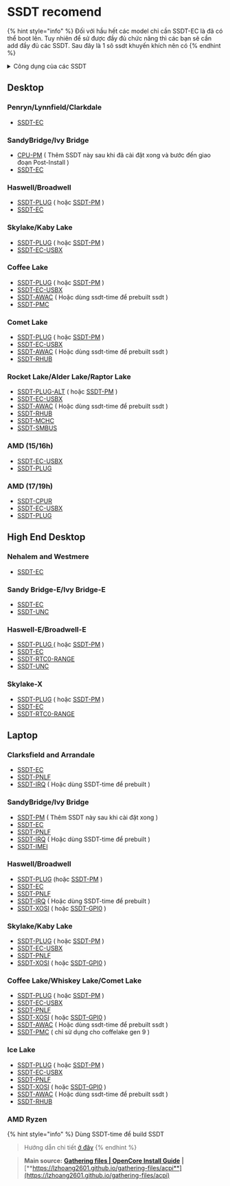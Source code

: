 # SSDT recomend

{% hint style="info" %}
Đối với hầu hết các model chỉ cần SSDT-EC là đã có thể boot lên. Tuy nhiên để sử được đầy đủ chức năng thì các bạn sẽ cần add đầy đủ các SSDT. Sau đây là 1 sô ssdt khuyến khích nên có
{% endhint %}

<details>

<summary>Công dụng của các SSDT</summary>

* **SSDT-PM** và **SSDT-PLUG**: Cung cấp quản lí năng lượng cần thiết cho CPU.
* **SSDT-EC**: Thêm EC - `Embedded Controller` có tên EC nhằm đảm bảo hoạt động cho macOS Catalina và mới hơn. Với desktop cần vô hiệu hoá Embedded Controller (EC) có sẵn còn với laptop cần để nguyên vì các chức năng liên quan(trạng thái pin, phím tắt FN,...)
* **SSDT-USBX**: Bổ sung các thuộc tính nguồn cần thiết cho USB, yêu cầu Embedded Controller (EC) tồn tại.
* **SSDT-AWAC**: Nhằm đảm bảo các mainboard 300 series và mới hơn hoạt động AWAC - `Alarm Wake ACPI Clock`. Có thể kích hoạt RTC - `Real-Time Clock` để thay thế.
* **SSDT-PMC**: Hỗ trợ NVRAM gốc cho các mainboard 300 series và mới hơn với thiết bị PMCR.
* **SSDT-RHUB**: Vô hiệu hoá các thiết bị RHUB có sẵn trên các bộ điều khiển USB nhằm đảm bảo các cổng USB được liệt kê đầy đủ trên macOS. Không cần thiết sau khi [Mapping USB](https://app.gitbook.com/s/auskGAp5wYbI1xQWn4YZ/usb-fix/map-usb).
* **SSDT-RTC0-RANGE**: Đảm bảo thiết bị RTC tương thích với macOS.
* **SSDT-UNC**: Cần thiết với những người dùng mainboard X79/C602/X99/C612 nhằm vô hiệu hoá các thiết bị không dùng đến gây lỗi IOPCIFamily panic.
* **SSDT-PNLF**: Kích hoạt chức năng chỉnh độ sáng màn hình gốc trên laptop.
* **SSDT-HPET**: Khắc phục xung đột IRQ bắt buộc dành cho các laptop CPU Intel Broadwell trở về trước.
* **SSDT-GPI0**: Đảm bảo thiết bị GPI0 được kích hoạt cùng VoodooI2C để trackpad I2C hoạt động.
* **SSDT-XOSI**: Đánh lừa hệ thống rằng Windows đang được khởi động nhằm kích hoạt các thiết bị ngoại vi bị khoá như: trackpad,... cho macOS. Có thể là nguyên nhân gây lỗi khởi động Windows qua OpenCore.

</details>

## Desktop

### Penryn/Lynnfield/Clarkdale

* [SSDT-EC](https://github.com/dortania/Getting-Started-With-ACPI/raw/master/extra-files/compiled/SSDT-EC-DESKTOP.aml)

### SandyBridge/Ivy Bridge

* [CPU-PM](https://app.gitbook.com/s/auskGAp5wYbI1xQWn4YZ/universal/fix-power-management) ( Thêm SSDT này sau khi đã cài đặt xong và bước đến giao đoạn Post-Install )
* [SSDT-EC](https://github.com/dortania/Getting-Started-With-ACPI/raw/master/extra-files/compiled/SSDT-EC-DESKTOP.aml)

### Haswell/Broadwell

* [SSDT-PLUG](https://github.com/dortania/Getting-Started-With-ACPI/raw/master/extra-files/compiled/SSDT-PLUG-DRTNIA.aml) ( hoặc [SSDT-PM](https://app.gitbook.com/s/auskGAp5wYbI1xQWn4YZ/universal/fix-power-management) )
* [SSDT-EC](https://github.com/dortania/Getting-Started-With-ACPI/raw/master/extra-files/compiled/SSDT-EC-DESKTOP.aml)

### Skylake/Kaby Lake

* [SSDT-PLUG](https://github.com/dortania/Getting-Started-With-ACPI/raw/master/extra-files/compiled/SSDT-PLUG-DRTNIA.aml) ( hoặc [SSDT-PM](https://app.gitbook.com/s/auskGAp5wYbI1xQWn4YZ/universal/fix-power-management) )
* [SSDT-EC-USBX](https://github.com/dortania/Getting-Started-With-ACPI/raw/master/extra-files/compiled/SSDT-EC-USBX-DESKTOP.aml)

### Coffee Lake

* [SSDT-PLUG](https://github.com/dortania/Getting-Started-With-ACPI/raw/master/extra-files/compiled/SSDT-PLUG-DRTNIA.aml) ( hoặc [SSDT-PM](https://app.gitbook.com/s/auskGAp5wYbI1xQWn4YZ/universal/fix-power-management) )
* [SSDT-EC-USBX](https://github.com/dortania/Getting-Started-With-ACPI/raw/master/extra-files/compiled/SSDT-EC-USBX-DESKTOP.aml)
* [SSDT-AWAC](https://github.com/dortania/Getting-Started-With-ACPI/raw/master/extra-files/compiled/SSDT-AWAC.aml) ( Hoặc dùng ssdt-time để prebuilt ssdt )
* [SSDT-PMC](https://github.com/dortania/Getting-Started-With-ACPI/raw/master/extra-files/compiled/SSDT-PMC.aml)

### Comet Lake

* [SSDT-PLUG](https://github.com/dortania/Getting-Started-With-ACPI/raw/master/extra-files/compiled/SSDT-PLUG-DRTNIA.aml) ( hoặc [SSDT-PM](https://app.gitbook.com/s/auskGAp5wYbI1xQWn4YZ/universal/fix-power-management) )
* [SSDT-EC-USBX](https://github.com/dortania/Getting-Started-With-ACPI/raw/master/extra-files/compiled/SSDT-EC-USBX-DESKTOP.aml)
* [SSDT-AWAC](https://github.com/dortania/Getting-Started-With-ACPI/raw/master/extra-files/compiled/SSDT-AWAC.aml) ( Hoặc dùng ssdt-time để prebuilt ssdt )
* [SSDT-RHUB](https://github.com/dortania/Getting-Started-With-ACPI/raw/master/extra-files/compiled/SSDT-RHUB.aml)

### Rocket Lake/Alder Lake/Raptor Lake

* [SSDT-PLUG-ALT](https://github.com/luchina-gabriel/youtube-files/raw/main/SSDT-PLUG-ALT.aml) ( hoặc [SSDT-PM](https://app.gitbook.com/s/auskGAp5wYbI1xQWn4YZ/universal/fix-power-management) )
* [SSDT-EC-USBX](https://github.com/dortania/Getting-Started-With-ACPI/raw/master/extra-files/compiled/SSDT-EC-USBX-DESKTOP.aml)
* [SSDT-AWAC](https://github.com/dortania/Getting-Started-With-ACPI/raw/master/extra-files/compiled/SSDT-AWAC.aml) ( Hoặc dùng ssdt-time để prebuilt ssdt )
* [SSDT-RHUB](https://github.com/dortania/Getting-Started-With-ACPI/raw/master/extra-files/compiled/SSDT-RHUB.aml)
* [SSDT-MCHC](https://github.com/king-dragon/opencore-tweak/raw/main/SSDT-MCHC.aml)
* [SSDT-SMBUS](https://github.com/king-dragon/opencore-tweak/raw/main/SSDT-SMBUS.aml)

### AMD (15/16h)

* [SSDT-EC-USBX](https://github.com/dortania/Getting-Started-With-ACPI/raw/master/extra-files/compiled/SSDT-EC-USBX-DESKTOP.aml)
* [SSDT-PLUG ](https://github.com/dortania/Getting-Started-With-ACPI/raw/master/extra-files/compiled/SSDT-PLUG-DRTNIA.aml)

### AMD (17/19h)

* [SSDT-CPUR](https://github.com/dortania/Getting-Started-With-ACPI/raw/master/extra-files/compiled/SSDT-CPUR.aml)
* [SSDT-EC-USBX](https://github.com/dortania/Getting-Started-With-ACPI/raw/master/extra-files/compiled/SSDT-EC-USBX-DESKTOP.aml)
* [SSDT-PLUG ](https://github.com/dortania/Getting-Started-With-ACPI/raw/master/extra-files/compiled/SSDT-PLUG-DRTNIA.aml)

## High End Desktop

### Nehalem and Westmere

* [SSDT-EC](https://github.com/dortania/Getting-Started-With-ACPI/raw/master/extra-files/compiled/SSDT-EC-DESKTOP.aml)

### Sandy Bridge-E/Ivy Bridge-E

* [SSDT-EC](https://github.com/dortania/Getting-Started-With-ACPI/raw/master/extra-files/compiled/SSDT-EC-DESKTOP.aml)
* [SSDT-UNC](https://github.com/dortania/Getting-Started-With-ACPI/raw/master/extra-files/compiled/SSDT-UNC.aml)

### Haswell-E/Broadwell-E

* [SSDT-PLUG ](https://github.com/dortania/Getting-Started-With-ACPI/raw/master/extra-files/compiled/SSDT-PLUG-DRTNIA.aml) ( hoặc [SSDT-PM](https://app.gitbook.com/s/auskGAp5wYbI1xQWn4YZ/universal/fix-power-management) )
* [SSDT-EC](https://github.com/dortania/Getting-Started-With-ACPI/raw/master/extra-files/compiled/SSDT-EC-DESKTOP.aml)
* [SSDT-RTC0-RANGE](https://github.com/dortania/Getting-Started-With-ACPI/raw/master/extra-files/compiled/SSDT-RTC0-RANGE-HEDT.aml)
* [SSDT-UNC](https://github.com/dortania/Getting-Started-With-ACPI/raw/master/extra-files/compiled/SSDT-UNC.aml)

### Skylake-X

* [SSDT-PLUG](https://github.com/dortania/Getting-Started-With-ACPI/raw/master/extra-files/compiled/SSDT-PLUG-DRTNIA.aml) ( hoặc [SSDT-PM](https://app.gitbook.com/s/auskGAp5wYbI1xQWn4YZ/universal/fix-power-management) )
* [SSDT-EC](https://github.com/dortania/Getting-Started-With-ACPI/raw/master/extra-files/compiled/SSDT-EC-USBX-DESKTOP.aml)
* [SSDT-RTC0-RANGE](https://github.com/dortania/Getting-Started-With-ACPI/raw/master/extra-files/compiled/SSDT-RTC0-RANGE-HEDT.aml)

## Laptop

### Clarksfield and Arrandale

* [SSDT-EC](https://github.com/dortania/Getting-Started-With-ACPI/raw/master/extra-files/compiled/SSDT-EC-LAPTOP.aml)
* [SSDT-PNLF](https://github.com/dortania/Getting-Started-With-ACPI/raw/master/extra-files/compiled/SSDT-PNLF.aml)
* [SSDT-IRQ](https://app.gitbook.com/s/auskGAp5wYbI1xQWn4YZ/universal/patch-am-thanh-voi-applealc) ( Hoặc dùng SSDT-time để prebuilt )

### SandyBridge/Ivy Bridge

* [SSDT-PM](https://app.gitbook.com/s/auskGAp5wYbI1xQWn4YZ/universal/fix-power-management) ( Thêm SSDT này sau khi cài đặt xong )
* [SSDT-EC](https://github.com/dortania/Getting-Started-With-ACPI/raw/master/extra-files/compiled/SSDT-EC-LAPTOP.aml)
* [SSDT-PNLF](https://github.com/dortania/Getting-Started-With-ACPI/raw/master/extra-files/compiled/SSDT-PNLF.aml)
* [SSDT-IRQ](https://app.gitbook.com/s/auskGAp5wYbI1xQWn4YZ/universal/patch-am-thanh-voi-applealc) ( Hoặc dùng SSDT-time để prebuilt )
* [SSDT-IMEI](https://github.com/dortania/Getting-Started-With-ACPI/raw/master/extra-files/compiled/SSDT-IMEI.aml)

### Haswell/Broadwell

* [SSDT-PLUG](https://github.com/dortania/Getting-Started-With-ACPI/raw/master/extra-files/compiled/SSDT-PLUG-DRTNIA.aml) (hoặc [SSDT-PM](https://app.gitbook.com/s/auskGAp5wYbI1xQWn4YZ/universal/fix-power-management) )
* [SSDT-EC](https://github.com/dortania/Getting-Started-With-ACPI/raw/master/extra-files/compiled/SSDT-EC-LAPTOP.aml)
* [SSDT-PNLF](https://github.com/dortania/Getting-Started-With-ACPI/raw/master/extra-files/compiled/SSDT-PNLF.aml)
* [SSDT-IRQ](https://app.gitbook.com/s/auskGAp5wYbI1xQWn4YZ/universal/patch-am-thanh-voi-applealc) ( Hoặc dùng SSDT-time để prebuilt )
* [SSDT-XOSI](https://github.com/dortania/Getting-Started-With-ACPI/raw/master/extra-files/compiled/SSDT-XOSI.aml) ( hoặc [SSDT-GPI0](https://app.gitbook.com/s/WaDTVx2hJ0rjBEHrlRj9/laptop-specifics/fix-trackpad) )

### Skylake/Kaby Lake

* [SSDT-PLUG](https://github.com/dortania/Getting-Started-With-ACPI/raw/master/extra-files/compiled/SSDT-PLUG-DRTNIA.aml) ( hoặc [SSDT-PM](https://app.gitbook.com/s/auskGAp5wYbI1xQWn4YZ/universal/fix-power-management) )
* [SSDT-EC-USBX](https://github.com/dortania/Getting-Started-With-ACPI/raw/master/extra-files/compiled/SSDT-EC-USBX-LAPTOP.aml)
* [SSDT-PNLF](https://github.com/dortania/Getting-Started-With-ACPI/raw/master/extra-files/compiled/SSDT-PNLF.aml)
* [SSDT-XOSI](https://github.com/dortania/Getting-Started-With-ACPI/raw/master/extra-files/compiled/SSDT-XOSI.aml) ( hoặc [SSDT-GPI0](https://app.gitbook.com/s/WaDTVx2hJ0rjBEHrlRj9/laptop-specifics/fix-trackpad) )

### Coffee Lake/Whiskey Lake/Comet Lake

* [SSDT-PLUG](https://github.com/dortania/Getting-Started-With-ACPI/raw/master/extra-files/compiled/SSDT-PLUG-DRTNIA.aml) ( hoặc [SSDT-PM](https://app.gitbook.com/s/auskGAp5wYbI1xQWn4YZ/universal/fix-power-management) )
* [SSDT-EC-USBX](https://github.com/dortania/Getting-Started-With-ACPI/raw/master/extra-files/compiled/SSDT-EC-USBX-LAPTOP.aml)
* [SSDT-PNLF](https://github.com/dortania/Getting-Started-With-ACPI/raw/master/extra-files/compiled/SSDT-PNLF.aml)
* [SSDT-XOSI](https://github.com/dortania/Getting-Started-With-ACPI/raw/master/extra-files/compiled/SSDT-XOSI.aml) ( hoặc [SSDT-GPI0](https://app.gitbook.com/s/WaDTVx2hJ0rjBEHrlRj9/laptop-specifics/fix-trackpad) )
* [SSDT-AWAC](https://github.com/dortania/Getting-Started-With-ACPI/raw/master/extra-files/compiled/SSDT-AWAC.aml) ( Hoặc dùng ssdt-time để prebuilt ssdt )
* [SSDT-PMC](https://github.com/dortania/Getting-Started-With-ACPI/raw/master/extra-files/compiled/SSDT-PMC.aml) ( chỉ sử dụng cho coffelake gen 9 )

### Ice Lake

* [SSDT-PLUG](https://github.com/dortania/Getting-Started-With-ACPI/raw/master/extra-files/compiled/SSDT-PLUG-DRTNIA.aml) ( hoặc [SSDT-PM](https://app.gitbook.com/s/auskGAp5wYbI1xQWn4YZ/universal/fix-power-management) )
* [SSDT-EC-USBX](https://github.com/dortania/Getting-Started-With-ACPI/raw/master/extra-files/compiled/SSDT-EC-USBX-LAPTOP.aml)
* [SSDT-PNLF](https://github.com/dortania/Getting-Started-With-ACPI/raw/master/extra-files/compiled/SSDT-PNLF.aml)
* [SSDT-XOSI](https://github.com/dortania/Getting-Started-With-ACPI/raw/master/extra-files/compiled/SSDT-XOSI.aml) ( hoặc [SSDT-GPI0](https://app.gitbook.com/s/WaDTVx2hJ0rjBEHrlRj9/laptop-specifics/fix-trackpad) )
* [SSDT-AWAC](https://github.com/dortania/Getting-Started-With-ACPI/raw/master/extra-files/compiled/SSDT-AWAC.aml) ( Hoặc dùng ssdt-time để prebuilt ssdt )
* [SSDT-RHUB](https://github.com/dortania/Getting-Started-With-ACPI/raw/master/extra-files/compiled/SSDT-RHUB.aml)

### AMD Ryzen

{% hint style="info" %}
Dùng SSDT-time để build SSDT&#x20;

> Hướng dẫn chi tiết [ở đây](ssdt-time-prebuilt-ssdt.md)
{% endhint %}

> **Main source:** [**Gathering files | OpenCore Install Guide**](https://dortania.github.io/OpenCore-Install-Guide/ktext.html#ssdts) **|** [**https://lzhoang2601.github.io/gathering-files/acpi**](https://lzhoang2601.github.io/gathering-files/acpi)
